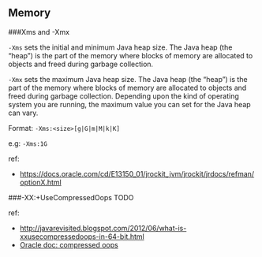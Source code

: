 ## Memory

###Xms and -Xmx

`-Xms` sets the initial and minimum Java heap size. The Java heap (the “heap”) is the part of the memory where blocks of memory are allocated to objects and freed during garbage collection.

`-Xmx` sets the maximum Java heap size. The Java heap (the “heap”) is the part of the memory where blocks of memory are allocated to objects and freed during garbage collection. Depending upon the kind of operating system you are running, the maximum value you can set for the Java heap can vary.

Format: `-Xms:<size>[g|G|m|M|k|K]`

e.g: `-Xms:1G`

ref:
* https://docs.oracle.com/cd/E13150_01/jrockit_jvm/jrockit/jrdocs/refman/optionX.html

###-XX:+UseCompressedOops
TODO

ref: 
* http://javarevisited.blogspot.com/2012/06/what-is-xxusecompressedoops-in-64-bit.html
* [Oracle doc: compressed oops](http://docs.oracle.com/javase/7/docs/technotes/guides/vm/performance-enhancements-7.html)

